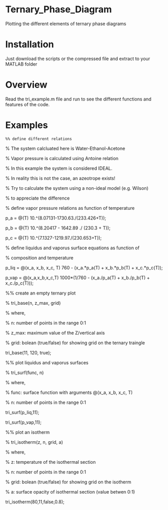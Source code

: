 # Ternary_Phase_Diagram
Plotting the different elements of ternary phase diagrams


# Installation
Just download the scripts or the compressed file and extract to your MATLAB folder


# Overview
Read the tri_example.m file and run to see the different functions and features of the code.


# Examples


`%% define different relations`

% The system calcluated here is Water-Ethanol-Acetone 

% Vapor pressure is calculated using Antoine relation 

% In this example the system is considered IDEAL. 

% In reality this is not the case, an azeotrope exists!

% Try to calculate the system using a non-ideal model (e.g. Wilson)

% to appreciate the difference


% define vapor pressure relations as function of temperature

p_a = @(T) 10.^(8.07131-1730.63./(233.426+T));

p_b = @(T) 10.^(8.20417 - 1642.89 ./ (230.3 + T));

p_c = @(T) 10.^(7.1327-1219.97./(230.653+T));


% define liquidus and vaporus surface equations as function of 

% composition and temperature

p_liq = @(x_a, x_b, x_c, T) 760 - (x_a.*p_a(T) + x_b.*p_b(T) + x_c.*p_c(T));

p_vap = @(x_a,x_b,x_c,T) 1000*(1/760 - (x_a./p_a(T) + x_b./p_b(T) + x_c./p_c(T)));


%% create an empty ternary plot

% tri_base(n, z_max, grid)

% where,

% n:         number of points in the range 0:1

% z_max:     maximum value of the Z/vertical axis

% grid:      bolean (true/false) for showing grid on the ternary traingle

tri_base(11, 120, true);


%% plot liquidus and vaporus surfaces

% tri_surf(func, n)

% where,

% func:      surface function with arguments @(x_a, x_b, x_c, T)

% n:         number of points in the range 0:1

tri_surf(p_liq,11);

tri_surf(p_vap,11);


%% plot an isotherm

% tri_isotherm(z, n, grid, a)

% where,

% z:         temperature of the isothermal section

% n:         number of points in the range 0:1

% grid:      bolean (true/false) for showing grid on the isotherm

% a:         surface opacity of isothermal section (value betwen 0:1)

tri_isotherm(80,11,false,0.8);
